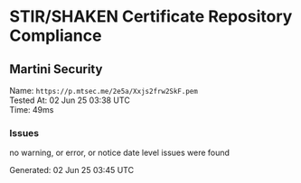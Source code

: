 # STIR/SHAKEN Certificate Repository Compliance

## Martini Security

Name: `https://p.mtsec.me/2e5a/Xxjs2frw2SkF.pem`\
Tested At: 02 Jun 25 03:38 UTC\
Time: 49ms

### Issues

no warning, or error, or notice date level issues were found

Generated: 02 Jun 25 03:45 UTC